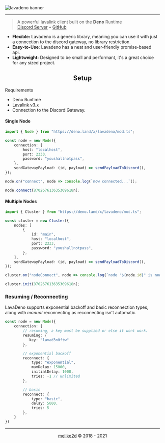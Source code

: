 <img align="center" src="./assets/banner.png" alt="lavadeno banner">

---

> A powerful lavalink client built on the **Deno** Runtime  
> [Discord Server](https://discord.gg/8R4d8RydT4) &bull; [GitHub](https://github.com/lavaclient/lavadeno)

- **Flexible:** Lavadeno is a generic library, meaning you can use it with just a connection to the discord gateway, no library restriction.
- **Easy-to-Use**: Lavadeno has a neat and user-friendly promise-based api.
- **Lightweight:** Designed to be small and performant, it's a great choice for any sized project.

<h2 align="center">Setup</h2>

Requirements
- Deno Runtime
- [Lavalink v3.x](https://github.com/freyacodes/lavalink)
- Connection to the Discord Gateway.

#### Single Node

```ts
import { Node } from "https://deno.land/x/lavadeno/mod.ts";

const node = new Node({
    connection: {
        host: "localhost",
        port: 2333,
        password: "youshallnotpass",
    },
    sendGatewayPayload: (id, payload) => sendPayloadToDiscord(),
});

node.on("connect", node => console.log(`now connected...`));

node.connect(870267613635309618n);
```
#### Multiple Nodes

```ts
import { Cluster } from "https://deno.land/x/lavadeno/mod.ts";

const cluster = new Cluster({
    nodes: [
        {
            id: "main",
            host: "localhost",
            port: 2333,
            password: "youshallnotpass",
        },
    ],
    sendGatewayPayload: (id, payload) => sendPayloadToDiscord(),
});

cluster.on("nodeConnect", node => console.log(`node "${node.id}" is now connected...`));

cluster.init(870267613635309618n);
```

### Resuming / Reconnecting

LavaDeno supports exponential backoff and basic reconnection types, along with *manual* reconnecting as reconnecting isn't automatic.

```ts
const node = new Node({
    connection: {
        // resuming, a key must be supplied or else it wont work.
        resuming: {
           key: "lavad3n0ftw" 
        },

        // exponential backoff
        reconnect: {
            type: "exponential",
            maxDelay: 15000,
            initialDelay: 1000,
            tries: -1 // unlimited
        },

        // basic 
        reconnect: {
            type: "basic",
            delay: 5000.
            tries: 5
        },
    }
}) 
```

---

<p align="center"><a href="https://dimensional.fun">melike2d</a> &copy; 2018 - 2021</p>
